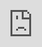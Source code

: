 ```yaml
---
title: Bitcoin Will Fail
post_status: publish
featured_image: /_images/BitcoinWillFail.jpeg
---
```


<iframe src="https://player.vimeo.com/video/847247303?badge=0&amp;autopause=0&amp;player_id=0&amp;app_id=58479" frameborder="0" allow="autoplay; fullscreen; picture-in-picture" allowfullscreen style="position:absolute;top:0;left:0;width:100%;height:100%;" title="024 Bitcoin Will Fail"></iframe>

<div style="margin-bottom:30px;"></div>

## Additional Information
* Newsweek Article ["The Internet? Bah!"](https://www.newsweek.com/clifford-stoll-said-internet-would-die-1995-566797) - Clifford Stoll (1995)
* Daily Mail Article ["The internet may be just a passing fad as millions give up on it"](https://regia-marinho.medium.com/internet-may-be-just-a-passing-fad-the-newspaper-said-21-years-ago-153aae2e0c2f) - James Chapmann (2000)

## Transcript

Another argument by many people is that Bitcoin will fail. Bitcoin will fail like the first internet companies did. 

So it's a paradigm shift at the moment. I'm actually a digital native in a Generation X body. I can remember life without the internet, even without the VCR or a telephone. Like the first 12 years of my life my parents didn't have a landline telephone. We only had one TV station in Austria. And with 14, that was 1984, I used my first computer. And in 1997, I installed my first internet connection at home and email. I got my first email. And at that same year, there were only 1 million websites globally, and Google and Amazon didn't even exist internationally. 

And also, as you can see here, in 1995, an astronomer and author named Clifford Stoll wrote an article for the Newsweek titled "The Internet? Bah!" And basically he dismissed the internet as a trend that would go away again. And today we know that the opposite is true. It's the most used technology around the world, and it connects us all. 

And also there was the Dot-Com bubble around 2000 where a lot of money was put into venture capital investments. And in 2000, the big bubble burst because basically everyone thought that every website will be a huge business. And so everyone put their money in it. But the technology and the innovation behind was not there. So investors were throwing money into IPOs and funding. The NASDAQ index hit an all time high. And by the late 1990s, a bubble of overvalued tech companies was formed. After millions of funding over the years, there was no sign of profitability in these Dot-Com companies, mainly because they never had any strategy to build a profitable product. The investors realized their mistake. And it's very interesting, in the year 2000, I mentioned Michael Saylor before, March a popular software company called MicroStrategy - Yes, we are talking about the one of Michael Saylor - announced bankruptcy. And after that, in April, Microsoft lost the lawsuit against the US government and was found guilty of using monopolistic practices. And since Microsoft was dominating the PC industry at this time, and Microsoft was valued above 500 billion, as soon as the biggest player in the market started losing value, everybody lost their sanity. And all of the Dot-Com companies started losing valuation. And then the attack of September 11th, 2001 completely destroyed the NASDAQ Stock Exchange. By this time, the global market had lost 5 trillion US dollars in total valuation. 

And that's also why many people say Bitcoin is old technology. It will fail or it has failed, whatever. And also all the funky new cryptocurrencies are the way to go. I'm more like a traditional person. I believe in security, safety and a sort of a long-term thinking in the development of the Bitcoin blockchain and the software, which is the idea behind Bitcoin. And go fast and break things is definitely not the thing you want to have in your money, in Bitcoin. So that's why I'm more going for slow development and security. 

And then in December, 2000, after the whole Dot-Com crash, there was an article, for instance, in the Daily Mail in the UK saying "The internet may be just a passing fad as millions give up on it". And today, the most valuable brands are Amazon, Apple, Google, Microsoft, so internet companies. And we can also see the adoption of the internet compared to the world population, for instance. The internet started around 1990 to be globally used. And in 2000, you see where the numbers of users are. It's almost like with Bitcoin. So one could say today we are about in the year 1997 compared to the internet development. And so we are really, really very early still. And if you start learning about Bitcoin now, you are still an early adopter.
